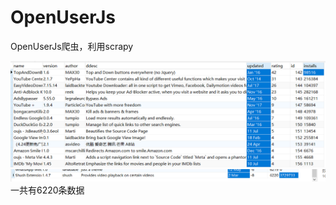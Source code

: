 # OpenUserJs
OpenUserJs爬虫，利用scrapy

![截图](https://github.com/nickcxm/openuserjs/blob/master/img/TIM%E6%88%AA%E5%9B%BE20180719155608.png)
![截图](https://github.com/nickcxm/openuserjs/blob/master/img/TIM%E6%88%AA%E5%9B%BE20180719155628.png)
一共有6220条数据
